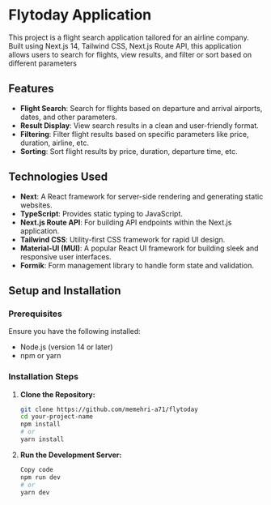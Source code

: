 # Flytoday Application

This project is a flight search application tailored for an airline company. Built using Next.js 14, Tailwind CSS, Next.js Route API, this application allows users to search for flights, view results, and filter or sort based on different parameters


## Features

- **Flight Search**: Search for flights based on departure and arrival airports, dates, and other parameters.
- **Result Display**: View search results in a clean and user-friendly format.
- **Filtering**: Filter flight results based on specific parameters like price, duration, airline, etc.
- **Sorting**: Sort flight results by price, duration, departure time, etc.

## Technologies Used

- **Next**: A React framework for server-side rendering and generating static websites.
- **TypeScript**: Provides static typing to JavaScript.
- **Next.js Route API**: For building API endpoints within the Next.js application.
- **Tailwind CSS**: Utility-first CSS framework for rapid UI design.
- **Material-UI (MUI)**: A popular React UI framework for building sleek and responsive user interfaces.
- **Formik**: Form management library to handle form state and validation.

## Setup and Installation

### Prerequisites

Ensure you have the following installed:

- Node.js (version 14 or later)
- npm or yarn

### Installation Steps

1. **Clone the Repository:**

   ```bash
   git clone https://github.com/memehri-a71/flytoday
   cd your-project-name
   npm install
   # or
   yarn install

2. **Run the Development Server:**
 
   ```bash
   Copy code
   npm run dev
   # or
   yarn dev 

